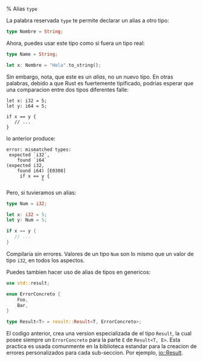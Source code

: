 % Alias `type`

La palabra reservada `type` te permite declarar un alias a otro tipo:

```rust
type Nombre = String;
```

Ahora, puedes usar este tipo como si fuera un tipo real:

```rust
type Name = String;

let x: Nombre = "Hola".to_string();
```

Sin embargo, nota, que este es un _alias_, no un nuevo tipo. En otras palabras, debido a que Rust es fuertemente tipificado, podrias esperar que una comparacion entre dos tipos diferentes falle:

```rust,ignore
let x: i32 = 5;
let y: i64 = 5;

if x == y {
   // ...
}
```

lo anterior produce:

```text
error: mismatched types:
 expected `i32`,
    found `i64`
(expected i32,
    found i64) [E0308]
     if x == y {
             ^
```

Pero, si tuvieramos un alias:

```rust
type Num = i32;

let x: i32 = 5;
let y: Num = 5;

if x == y {
   // ...
}
```

Compilaria sin errores. Valores de un tipo `Num` son lo mismo que un valor de tipo `i32`, en todos los aspectos.

Puedes tambien hacer uso de alias de tipos en genericos:

```rust
use std::result;

enum ErrorConcreto {
    Foo,
    Bar,
}

type Result<T> = result::Result<T, ErrorConcreto>;
```

El codigo anterior, crea una version especializada de el tipo `Result`, la cual posee siempre un `ErrorConcreto` para la parte `E` de `Result<T, E>`. Esta practica es usada comunmente en la biblioteca estandar para la creacion de errores personalizados para cada sub-seccion. Por ejemplo, [io::Result][ioresult].

[ioresult]: ../std/io/type.Result.html
